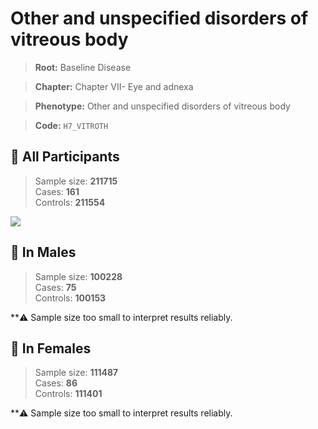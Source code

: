 # Other and unspecified disorders of vitreous body

> **Root:** Baseline Disease  

> **Chapter:** Chapter VII- Eye and adnexa  

> **Phenotype:** Other and unspecified disorders of vitreous body  

> **Code:** `H7_VITROTH`

## 🧪 All Participants  
> Sample size: **211715**  
> Cases: **161**  
> Controls: **211554**
<img src="/Disease/Figures/ALL/Baseline/H7_VITROTH.png"/>
<CsvTable src="/Disease_Data/ALL/Baseline/LG_H7_VITROTH.csv" label="🔍 View full results" />

## 👨 In Males  
> Sample size: **100228**  
> Cases: **75**  
> Controls: **100153**

**⚠️ Sample size too small to interpret results reliably.

## 👩 In Females  
> Sample size: **111487**  
> Cases: **86**  
> Controls: **111401**

**⚠️ Sample size too small to interpret results reliably.
